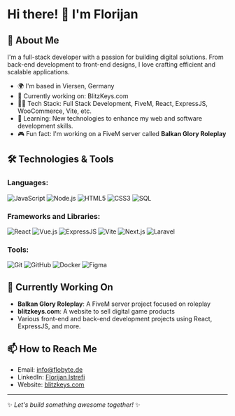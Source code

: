# Hi there! 👋 I'm Florijan

## 🚀 About Me

I'm a full-stack developer with a passion for building digital solutions. From back-end development to front-end designs, I love crafting efficient and scalable applications. 

- 🌍 I'm based in Viersen, Germany
- 🔭 Currently working on: BlitzKeys.com
- 👨‍💻 Tech Stack: Full Stack Development, FiveM, React, ExpressJS, WooCommerce, Vite, etc.
- 🌱 Learning: New technologies to enhance my web and software development skills.
- 🎮 Fun fact: I'm working on a FiveM server called **Balkan Glory Roleplay**

## 🛠️ Technologies & Tools

### Languages:
![JavaScript](https://img.shields.io/badge/-JavaScript-000?style=flat&logo=javascript)
![Node.js](https://img.shields.io/badge/-Node.js-000?style=flat&logo=node.js)
![HTML5](https://img.shields.io/badge/-HTML5-000?style=flat&logo=html5)
![CSS3](https://img.shields.io/badge/-CSS3-000?style=flat&logo=css3)
![SQL](https://img.shields.io/badge/-SQL-000?style=flat&logo=sql)

### Frameworks and Libraries:
![React](https://img.shields.io/badge/-React-000?style=flat&logo=react)
![Vue.js](https://img.shields.io/badge/-Vue.js-000?style=flat&logo=vue.js)
![ExpressJS](https://img.shields.io/badge/-ExpressJS-000?style=flat&logo=express)
![Vite](https://img.shields.io/badge/-Vite-000?style=flat&logo=vite)
![Next.js](https://img.shields.io/badge/-Next.js-000?style=flat&logo=next.js)
![Laravel](https://img.shields.io/badge/-Laravel-000?style=flat&logo=laravel)

### Tools:
![Git](https://img.shields.io/badge/-Git-000?style=flat&logo=git)
![GitHub](https://img.shields.io/badge/-GitHub-000?style=flat&logo=github)
![Docker](https://img.shields.io/badge/-Docker-000?style=flat&logo=docker)
![Figma](https://img.shields.io/badge/-Figma-000?style=flat&logo=figma)

## 🔧 Currently Working On

- **Balkan Glory Roleplay**: A FiveM server project focused on roleplay
- **blitzkeys.com**: A website to sell digital game products
- Various front-end and back-end development projects using React, ExpressJS, and more.

## 📫 How to Reach Me

- Email: [info@flobyte.de](mailto:info@flobyte.de)
- LinkedIn: [Florijan Istrefi](https://www.linkedin.com/in/florijan-istrefi-503b92331/)
- Website: [blitzkeys.com](https://blitzkeys.com)

---

✨ *Let's build something awesome together!* ✨

